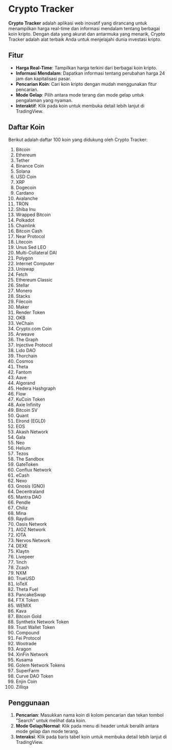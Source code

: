 # Crypto Tracker

**Crypto Tracker** adalah aplikasi web inovatif yang dirancang untuk menampilkan harga real-time dan informasi mendalam tentang berbagai koin kripto. Dengan data yang akurat dan antarmuka yang menarik, Crypto Tracker adalah alat terbaik Anda untuk menjelajahi dunia investasi kripto. 

## Fitur

- **Harga Real-Time**: Tampilkan harga terkini dari berbagai koin kripto.
- **Informasi Mendalam**: Dapatkan informasi tentang perubahan harga 24 jam dan kapitalisasi pasar.
- **Pencarian Koin**: Cari koin kripto dengan mudah menggunakan fitur pencarian.
- **Mode Gelap**: Pilih antara mode terang dan mode gelap untuk pengalaman yang nyaman.
- **Interaktif**: Klik pada koin untuk membuka detail lebih lanjut di TradingView.

## Daftar Koin

Berikut adalah daftar 100 koin yang didukung oleh Crypto Tracker:

1. Bitcoin
2. Ethereum
3. Tether
4. Binance Coin
5. Solana
6. USD Coin
7. XRP
8. Dogecoin
9. Cardano
10. Avalanche
11. TRON
12. Shiba Inu
13. Wrapped Bitcoin
14. Polkadot
15. Chainlink
16. Bitcoin Cash
17. Near Protocol
18. Litecoin
19. Unus Sed LEO
20. Multi-Collateral DAI
21. Polygon
22. Internet Computer
23. Uniswap
24. Fetch
25. Ethereum Classic
26. Stellar
27. Monero
28. Stacks
29. Filecoin
30. Maker
31. Render Token
32. OKB
33. VeChain
34. Crypto.com Coin
35. Arweave
36. The Graph
37. Injective Protocol
38. Lido DAO
39. Thorchain
40. Cosmos
41. Theta
42. Fantom
43. Aave
44. Algorand
45. Hedera Hashgraph
46. Flow
47. KuCoin Token
48. Axie Infinity
49. Bitcoin SV
50. Quant
51. Elrond (EGLD)
52. EOS
53. Akash Network
54. Gala
55. Neo
56. Helium
57. Tezos
58. The Sandbox
59. GateToken
60. Conflux Network
61. eCash
62. Nexo
63. Gnosis (GNO)
64. Decentraland
65. Mantra DAO
66. Pendle
67. Chiliz
68. Mina
69. Raydium
70. Oasis Network
71. AIOZ Network
72. IOTA
73. Nervos Network
74. DEXE
75. Klaytn
76. Livepeer
77. 1inch
78. Zcash
79. NXM
80. TrueUSD
81. IoTeX
82. Theta Fuel
83. PancakeSwap
84. FTX Token
85. WEMIX
86. Kava
87. Bitcoin Gold
88. Synthetix Network Token
89. Trust Wallet Token
90. Compound
91. Fei Protocol
92. Wootrade
93. Aragon
94. XinFin Network
95. Kusama
96. Golem Network Tokens
97. SuperFarm
98. Curve DAO Token
99. Enjin Coin
100. Zilliqa

## Penggunaan

1. **Pencarian**: Masukkan nama koin di kolom pencarian dan tekan tombol "Search" untuk melihat data koin.
2. **Mode Gelap/Normal**: Klik pada menu di header untuk beralih antara mode gelap dan mode terang.
3. **Interaksi**: Klik pada baris tabel koin untuk membuka detail lebih lanjut di TradingView.
